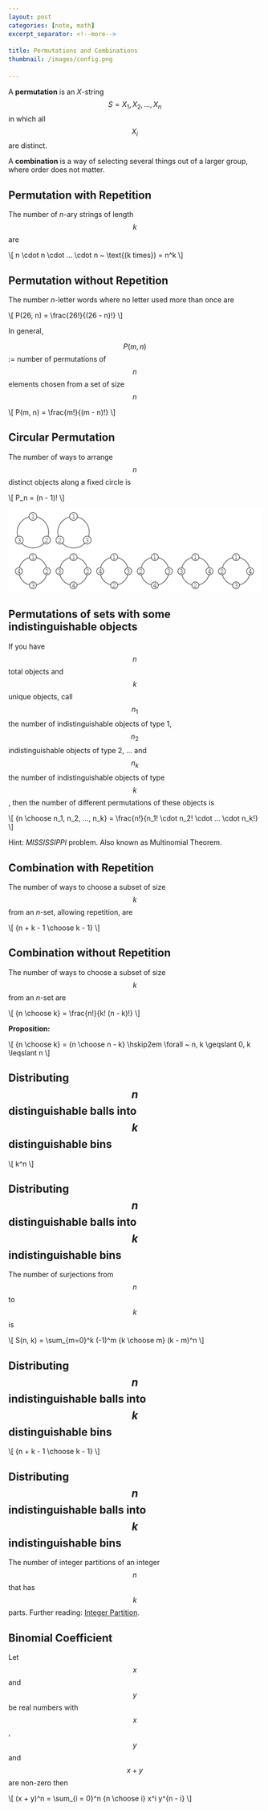 ```yaml
---
layout: post
categories: [note, math]
excerpt_separator: <!--more-->

title: Permutations and Combinations
thumbnail: /images/config.png

---
```


<script type="text/javascript" src="http://cdn.mathjax.org/mathjax/latest/MathJax.js?config=TeX-AMS-MML_HTMLorMML"></script>

A **permutation** is an *X*-string $$S = X_1, X_2, \ldots, X_n$$ in which all $$X_i$$ are distinct.

A **combination** is a way of selecting several things out of a larger group, where order does not matter.
<!--more-->

Permutation with Repetition
---------------------------

The number of *n*-ary strings of length $$k$$ are

\\[
n \cdot n \cdot … \cdot n ~ \text{(k times}) = n^k
\\]

Permutation without Repetition
------------------------------

The number *n*-letter words where no letter used more than once are

\\[
P(26, n) = \frac{26!}{(26 - n)!}
\\]

In general,

$$P(m, n)$$ := number of permutations of $$n$$ elements chosen from a set of size $$n$$

\\[
P(m, n) = \frac{m!}{(m - n)!}
\\]

Circular Permutation
--------------------

The number of ways to arrange $$n$$ distinct objects along a fixed circle is

\\[
P_n = (n - 1)!
\\]

![Circular Permutation](/images/math/circular_permutation.gif)

Permutations of sets with some indistinguishable objects
--------------------------------------------------------

If you have $$n$$ total objects and $$k$$ unique objects, call $$n_1$$ the number of indistinguishable objects of type 1, $$n_2$$ indistinguishable objects of type 2, ... and $$n_k$$ the number of indistinguishable objects of type $$k$$, then the number of different permutations of these objects is

\\[
{n \choose n_1, n_2, …, n_k} = \frac{n!}{n_1! \cdot n_2! \cdot … \cdot n_k!}
\\]

Hint: *MISSISSIPPI* problem. Also known as Multinomial Theorem.

Combination with Repetition
---------------------------

The number of ways to choose a subset of size $$k$$ from an *n*-set, allowing repetition, are

\\[
{n + k - 1 \choose k - 1}
\\]

Combination without Repetition
------------------------------

The number of ways to choose a subset of size $$k$$ from an *n*-set are

\\[
{n \choose k} = \frac{n!}{k! (n - k)!}
\\]

**Proposition:**

\\[
{n \choose k} = {n \choose n - k} \hskip2em \forall ~ n, k \geqslant 0, k \leqslant n
\\]

Distributing $$n$$ distinguishable balls into $$k$$ distinguishable bins
------------------------------------------------------------------------

\\[
k^n
\\]

Distributing $$n$$ distinguishable balls into $$k$$ indistinguishable bins
--------------------------------------------------------------------------

The number of surjections from $$n$$ to $$k$$ is

\\[
S(n, k) = \sum_{m=0}^k (-1)^m {k \choose m} (k - m)^n
\\]

Distributing $$n$$ indistinguishable balls into $$k$$ distinguishable bins
--------------------------------------------------------------------------

\\[
{n + k - 1 \choose k - 1}
\\]

Distributing $$n$$ indistinguishable balls into $$k$$ indistinguishable bins
--------------------------------------------------------------------------

The number of integer partitions of an integer $$n$$ that has $$k$$ parts. Further reading: [Integer Partition](http://en.wikipedia.org/wiki/Partition_(number_theory)).

Binomial Coefficient
--------------------

Let $$x$$ and $$y$$ be real numbers with $$x$$, $$y$$ and $$x + y$$ are non-zero then

\\[
(x + y)^n = \sum_{i = 0}^n {n \choose i} x^i y^{n - i}
\\]